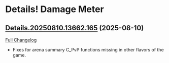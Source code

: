 # Details! Damage Meter

## [Details.20250810.13662.165](https://github.com/Tercioo/Details-Damage-Meter/tree/Details.20250810.13662.165) (2025-08-10)
[Full Changelog](https://github.com/Tercioo/Details-Damage-Meter/compare/Details.20250810.13661.165...Details.20250810.13662.165) 

- Fixes for arena summary C\_PvP functions missing in other flavors of the game.  
